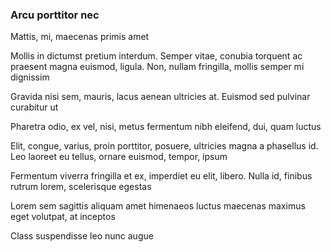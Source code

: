 ### Arcu porttitor nec

Mattis, mi, maecenas primis amet

Mollis in dictumst pretium interdum. Semper vitae, conubia torquent ac praesent magna euismod, ligula. Non, nullam fringilla, mollis semper mi dignissim

Gravida nisi sem, mauris, lacus aenean ultricies at. Euismod sed pulvinar curabitur ut

Pharetra odio, ex vel, nisi, metus fermentum nibh eleifend, dui, quam luctus

Elit, congue, varius, proin porttitor, posuere, ultricies magna a phasellus id. Leo laoreet eu tellus, ornare euismod, tempor, ipsum

Fermentum viverra fringilla et ex, imperdiet eu elit, libero. Nulla id, finibus rutrum lorem, scelerisque egestas

Lorem sem sagittis aliquam amet himenaeos luctus maecenas maximus eget volutpat, at inceptos

Class suspendisse leo nunc augue


